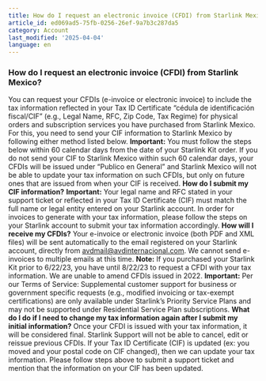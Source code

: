 ```yaml
---
title: How do I request an electronic invoice (CFDI) from Starlink Mexico?
article_id: ed069ad5-75fb-0256-26ef-9a7b3c287da5
category: Account
last_modified: '2025-04-04'
language: en
---
```


### How do I request an electronic invoice (CFDI) from Starlink Mexico?
You can request your CFDIs (e-invoice or electronic invoice) to include the tax information reflected in your Tax ID Certificate “cédula de identificación fiscal/CIF” (e.g., Legal Name, RFC, Zip Code, Tax Regime) for physical orders and subscription services you have purchased from Starlink Mexico. For this, you need to send your CIF information to Starlink Mexico by following either method listed below.
**Important:** You must follow the steps below within 60 calendar days from the date of your Starlink Kit order. If you do not send your CIF to Starlink Mexico within such 60 calendar days, your CFDIs will be issued under “Publico en General” and Starlink Mexico will not be able to update your tax information on such CFDIs, but only on future ones that are issued from when your CIF is received.
**How do I submit my CIF information?**
**Important:** Your legal name and RFC stated in your support ticket or reflected in your Tax ID Certificate (CIF) must match the full name or legal entity entered on your Starlink account.
In order for invoices to generate with your tax information, please follow the steps on your Starlink account to submit your tax information accordingly.
**How will I receive my CFDIs?**
Your e-invoice or electronic invoice (both PDF and XML files) will be sent automatically to the email registered on your Starlink account, directly from avdmail@avdinternacional.com. We cannot send e-invoices to multiple emails at this time.
**Note:** If you purchased your Starlink Kit prior to 6/22/23, you have until 8/22/23 to request a CFDI with your tax information. We are unable to amend CFDIs issued in 2022.
**Important:** Per our Terms of Service: Supplemental customer support for business or government specific requests (e.g., modified invoicing or tax-exempt certifications) are only available under Starlink’s Priority Service Plans and may not be supported under Residential Service Plan subscriptions.
**What do I do if I need to change my tax information again after I submit my initial information?**
Once your CFDI is issued with your tax information, it will be considered final. Starlink Support will not be able to cancel, edit or reissue previous CFDIs. If your Tax ID Certificate (CIF) is updated (ex: you moved and your postal code on CIF changed), then we can update your tax information. Please follow steps above to submit a support ticket and mention that the information on your CIF has been updated.